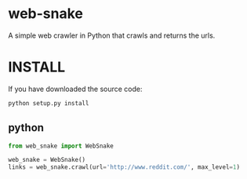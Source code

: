 # web-snake
A simple web crawler in Python that crawls and returns the urls.


# INSTALL

If you have downloaded the source code:

```bash
python setup.py install
```


## python

``` python
from web_snake import WebSnake

web_snake = WebSnake()
links = web_snake.crawl(url='http://www.reddit.com/', max_level=1)
```